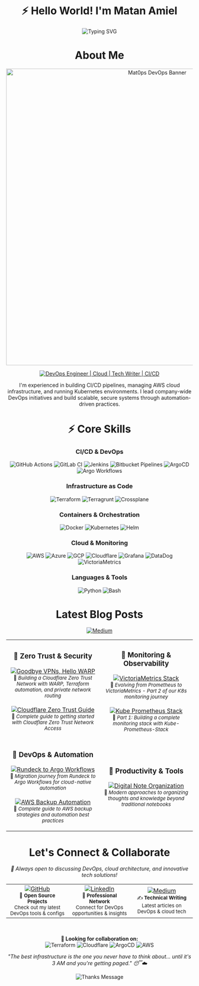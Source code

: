 # <div align="center"> ⚡ Hello World! I'm Matan Amiel</div>


<div align="center">
  <img src="https://readme-typing-svg.herokuapp.com?font=Fira+Code&weight=500&size=28&pause=1000&color=9B59B6&center=true&vCenter=true&width=600&height=100&lines=DevOps+Engineer;Tech+Writer;CI%2FCD+Wizard" alt="Typing SVG" />
</div>


# <div align="center">About Me</div>


<div align="center">
  <img src="https://i.imgur.com/KLB2pOY.jpeg" alt="Mat0ps DevOps Banner" width="800px">
</div>
<div align="center">
    
  [![DevOps Engineer | Cloud | Tech Writer | CI/CD](https://img.shields.io/badge/DevOps_Engineer_%7C_Cloud_%7C_Tech_Writer_%7C_CI%2FCD-0A0A0A?style=for-the-badge&logo=devops&logoColor=white)](https://github.com/Mat0ps)

</div>
<div align="center">
I'm experienced in building CI/CD pipelines, managing AWS cloud infrastructure, and running Kubernetes environments. I lead company-wide DevOps initiatives and build scalable, secure systems through automation-driven practices.
</div>

# <div align="center"> ⚡ Core Skills</div>

<div align="center">

### CI/CD & DevOps
<img src="https://img.shields.io/badge/-GitHub_Actions-2088FF?style=for-the-badge&logo=githubactions&logoColor=white" alt="GitHub Actions" />
<img src="https://img.shields.io/badge/-GitLab_CI-FC6D26?style=for-the-badge&logo=gitlab&logoColor=white" alt="GitLab CI" />
<img src="https://img.shields.io/badge/-Jenkins-D24939?style=for-the-badge&logo=jenkins&logoColor=white" alt="Jenkins" />
<img src="https://img.shields.io/badge/-Bitbucket_Pipelines-0052CC?style=for-the-badge&logo=bitbucket&logoColor=white" alt="Bitbucket Pipelines" />
<img src="https://img.shields.io/badge/-ArgoCD-EF7B4D?style=for-the-badge&logo=argo&logoColor=white" alt="ArgoCD" />
<img src="https://img.shields.io/badge/-Argo_Workflows-EF7B4D?style=for-the-badge&logo=argo&logoColor=white" alt="Argo Workflows" />

### Infrastructure as Code
<img src="https://img.shields.io/badge/-Terraform-7B42BC?style=for-the-badge&logo=terraform&logoColor=white" alt="Terraform" />
<img src="https://img.shields.io/badge/-Terragrunt-7B42BC?style=for-the-badge&logo=terraform&logoColor=white" alt="Terragrunt" />
<img src="https://img.shields.io/badge/-Crossplane-6B73FF?style=for-the-badge&logo=crossplane&logoColor=white" alt="Crossplane" />

### Containers & Orchestration
<img src="https://img.shields.io/badge/-Docker-2496ED?style=for-the-badge&logo=docker&logoColor=white" alt="Docker" />
<img src="https://img.shields.io/badge/-Kubernetes-326CE5?style=for-the-badge&logo=kubernetes&logoColor=white" alt="Kubernetes" />
<img src="https://img.shields.io/badge/-Helm-0F1689?style=for-the-badge&logo=helm&logoColor=white" alt="Helm" />

### Cloud & Monitoring
<img src="https://img.shields.io/badge/-AWS-FF9900?style=for-the-badge&logo=amazonaws&logoColor=white" alt="AWS" />
<img src="https://img.shields.io/badge/-Azure-0089D6?style=for-the-badge&logo=microsoftazure&logoColor=white" alt="Azure" />
<img src="https://img.shields.io/badge/-GCP-4285F4?style=for-the-badge&logo=googlecloud&logoColor=white" alt="GCP" />
<img src="https://img.shields.io/badge/-Cloudflare-F38020?style=for-the-badge&logo=cloudflare&logoColor=white" alt="Cloudflare" />
<img src="https://img.shields.io/badge/-Grafana-F46800?style=for-the-badge&logo=grafana&logoColor=white" alt="Grafana" />
<img src="https://img.shields.io/badge/-DataDog-632CA6?style=for-the-badge&logo=datadog&logoColor=white" alt="DataDog" />
<img src="https://img.shields.io/badge/-VictoriaMetrics-FF6B6B?style=for-the-badge&logo=victoriametrics&logoColor=white" alt="VictoriaMetrics" />

### Languages & Tools
<img src="https://img.shields.io/badge/-Python-3776AB?style=for-the-badge&logo=python&logoColor=white" alt="Python" />
<img src="https://img.shields.io/badge/-Bash-4EAA25?style=for-the-badge&logo=gnubash&logoColor=white" alt="Bash" />

</div>

# <div align="center">Latest Blog Posts</div>

<div align="center">
  <a href="https://medium.com/@mattan.amiel" target="_blank">
    <img src="https://img.shields.io/badge/Medium-12100E?style=for-the-badge&logo=medium&logoColor=white" alt="Medium" />
  </a>
</div>

<div align="center">
  <table>
    <tr>
      <td width="50%">
        <h3 align="center">📌 Zero Trust & Security</h3>
        <p align="center">
          <a href="https://medium.com/israeli-tech-radar/goodbye-vpns-hello-warp-building-a-cloudflare-zero-trust-network-in-the-modern-way-df16c24e9109" target="_blank">
            <img src="https://img.shields.io/badge/Goodbye%20VPNs%2C%20Hello%20WARP-FF6B35?style=for-the-badge&logo=cloudflare&logoColor=white" alt="Goodbye VPNs, Hello WARP" />
          </a>
          <br><small>📖 <em>Building a Cloudflare Zero Trust Network with WARP, Terraform automation, and private network routing</em></small>
          <br><br>
          <a href="https://medium.com/israeli-tech-radar/starting-with-cloudflare-zero-trust-heres-what-you-need-to-know-edc12b59930c" target="_blank">
            <img src="https://img.shields.io/badge/Cloudflare%20Zero%20Trust%20Guide-F38020?style=for-the-badge&logo=cloudflare&logoColor=white" alt="Cloudflare Zero Trust Guide" />
          </a>
          <br><small>📖 <em>Complete guide to getting started with Cloudflare Zero Trust Network Access</em></small>
        </p>
      </td>
      <td width="50%">
        <h3 align="center">📌 Monitoring & Observability</h3>
        <p align="center">
          <a href="https://medium.com/israeli-tech-radar/how-to-create-a-monitoring-stack-evolving-our-kubernetes-monitoring-stack-part-2-5f73ea959aec" target="_blank">
            <img src="https://img.shields.io/badge/VictoriaMetrics%20Stack-FF6B6B?style=for-the-badge&logo=victoriametrics&logoColor=white" alt="VictoriaMetrics Stack" />
          </a>
          <br><small>📖 <em>Evolving from Prometheus to VictoriaMetrics - Part 2 of our K8s monitoring journey</em></small>
          <br><br>
          <a href="https://medium.com/israeli-tech-radar/how-to-create-a-monitoring-stack-using-kube-prometheus-stack-part-1-eff8bf7ba9a9" target="_blank">
            <img src="https://img.shields.io/badge/Kube%20Prometheus%20Stack-E6522C?style=for-the-badge&logo=prometheus&logoColor=white" alt="Kube Prometheus Stack" />
          </a>
          <br><small>📖 <em>Part 1: Building a complete monitoring stack with Kube-Prometheus-Stack</em></small>
        </p>
      </td>
    </tr>
    <tr>
      <td width="50%">
        <h3 align="center">📌 DevOps & Automation</h3>
        <p align="center">
          <a href="https://medium.com/israeli-tech-radar/how-we-moved-from-rundeck-to-argo-workflows-f700b03c0fab" target="_blank">
            <img src="https://img.shields.io/badge/Rundeck%20to%20Argo%20Workflows-EF7B4D?style=for-the-badge&logo=argo&logoColor=white" alt="Rundeck to Argo Workflows" />
          </a>
          <br><small>📖 <em>Migration journey from Rundeck to Argo Workflows for cloud-native automation</em></small>
          <br><br>
          <a href="https://medium.com/israeli-tech-radar/what-is-an-aws-backup-and-how-to-automate-it-3bdf8b1df9eb" target="_blank">
            <img src="https://img.shields.io/badge/AWS%20Backup%20Automation-FF9900?style=for-the-badge&logo=amazonaws&logoColor=white" alt="AWS Backup Automation" />
          </a>
          <br><small>📖 <em>Complete guide to AWS backup strategies and automation best practices</em></small>
        </p>
      </td>
      <td width="50%">
        <h3 align="center">📌 Productivity & Tools</h3>
        <p align="center">
          <a href="https://medium.com/israeli-tech-radar/stop-using-a-notebook-to-organize-your-thoughts-part-1-48ccb8fde1f0" target="_blank">
            <img src="https://img.shields.io/badge/Digital%20Note%20Organization-9B59B6?style=for-the-badge&logo=notion&logoColor=white" alt="Digital Note Organization" />
          </a>
          <br><small>📖 <em>Modern approaches to organizing thoughts and knowledge beyond traditional notebooks</em></small>
        </p>
      </td>
    </tr>
  </table>
</div>



# <div align="center">Let's Connect & Collaborate</div>

<div align="center">

<p><em>💬 Always open to discussing DevOps, cloud architecture, and innovative tech solutions!</em></p>

<table>
  <tr>
    <td align="center" width="33%">
      <a href="https://github.com/Mat0ps" target="_blank">
        <img src="https://img.shields.io/badge/GitHub-100000?style=for-the-badge&logo=github&logoColor=white" alt="GitHub" />
      </a>
      <br>
      <small>🚀 <strong>Open Source Projects</strong><br>Check out my latest DevOps tools & configs</small>
    </td>
    <td align="center" width="33%">
      <a href="https://www.linkedin.com/in/matan-amiel/?originalSubdomain=il" target="_blank">
        <img src="https://img.shields.io/badge/LinkedIn-0077B5?style=for-the-badge&logo=linkedin&logoColor=white" alt="LinkedIn" />
      </a>
      <br>
      <small>💼 <strong>Professional Network</strong><br>Connect for DevOps opportunities & insights</small>
    </td>
          <td align="center" width="33%">
        <a href="https://medium.com/@mattan.amiel" target="_blank">
          <img src="https://img.shields.io/badge/Medium-12100E?style=for-the-badge&logo=medium&logoColor=white" alt="Medium" />
        </a>
        <br>
        <small>✍️ <strong>Technical Writing</strong><br>Latest articles on DevOps & cloud tech</small>
      </td>
  </tr>
</table>

<br>

<p>
  <strong>🎯 Looking for collaboration on:</strong><br>
  <img src="https://img.shields.io/badge/Terraform-7B42BC?style=flat-square&logo=terraform&logoColor=white" alt="Terraform" />
  <img src="https://img.shields.io/badge/Cloudflare-F38020?style=flat-square&logo=cloudflare&logoColor=white" alt="Cloudflare" />
  <img src="https://img.shields.io/badge/ArgoCD-EF7B4D?style=flat-square&logo=argo&logoColor=white" alt="ArgoCD" />
  <img src="https://img.shields.io/badge/AWS-FF9900?style=flat-square&logo=amazonaws&logoColor=white" alt="AWS" />
</p>

</div>



<div align="center">
  <p><em>"The best infrastructure is the one you never have to think about... until it's 3 AM and you're getting paged." 😴☁️</em></p>
</div>



<div align="center">
  <img src="https://readme-typing-svg.herokuapp.com?font=Fira+Code&weight=500&size=20&pause=1000&color=9B59B6&center=true&vCenter=true&width=600&height=50&lines=Thanks+for+visiting!+Feel+free+to+connect+%F0%9F%9A%80" alt="Thanks Message" />
</div>
